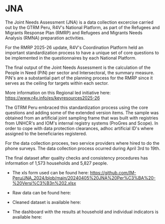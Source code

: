 # JNA
The Joint Needs Assessment (JNA) is a data collection excercise carried out by the GTRM Peru, R4V's National Platform, as part of the Refugees and Migrants Response Plan (RMRP) and Refugees and Migrants Needs Analysis (RMNA) preparation activities. 

For the RMRP 2025-26 update, R4V's Coordination Platform held an important standardization process to have a unique set of core questions to be implemented in the questionnaires by each National Platform. 

The final output of the Joint Needs Assessment is the calculation of the People in Need (PiN) per sector and Intersectoral, the summary measure. PiN's are a substantial part of the planning process for the RMRP since it serves as the ceiling for targets within each sector.  

More information on this Regional led initiative here: https://www.r4v.info/es/keyresources2025-26 

The GTRM Peru embraced this standardization process using the core questions and adding some of the extended version items. 
The sample was obtained from an artificial joint sampling frame that was built with registries from UNHCR's and IOM's internal registry systems (ProGres and Scope). In order to cope with data protection clearances, adhoc artificial ID's where assigned to the beneficiaries registered. 

For the data collection procees, two service providers where hired to do the phone surveys. The data collection process ocurred during April 3rd to 19th. 

The final dataset after quality checks and consistency procedures has information of 1,573 households and 5,827 people.

* The xls form used can be found here: https://github.com/IM-Peru/JNA_2024/blob/main/20240405%20JNA%20Per%C3%BA%20-%20Versi%C3%B3n%202.xlsx

* Raw data can be found here:

* Cleaned dataset is available here:
  
* The dashboard with the results at household and individual indicators is available here:

